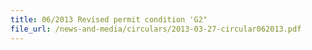 ```yaml
---
title: 06/2013 Revised permit condition 'G2"
file_url: /news-and-media/circulars/2013-03-27-circular062013.pdf
---
```

